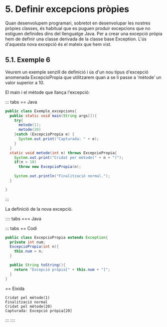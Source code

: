 # 5. Definir excepcions pròpies

Quan desenvolupem programari, sobretot en desenvolupar les nostres pròpies classes, és habitual que es puguen produir excepcions que no estiguen definides dins del llenguatge Java. Per a crear una excepció pròpia hem de definir una classe derivada de la classe base Exception. L'ús d'aquesta nova excepció és el mateix que hem vist.

## 5.1. Exemple 6

Veurem un exemple senzill de definició i ús d'un nou tipus d'excepció anomenada ExcepcioPropia que utilitzarem quan a se li passe a ‘mètode’ un valor superior a 10.

El main i el mètode que llança l'excepció:

::: tabs
== Java

```java
public class Exemple_excepcions{
  public static void main(String args[]){
    try{
      metode(1);
      metode(20)
    }catch (ExcepcioPropia e) {
      System.out.print("Capturada: " + e);
    }
  }
  static void metode(int n) throws ExcepcioPropia{
    System.out.print("Cridat per mètode(" + n + ")");
    if(n > 10)
      throw new ExcepcioPropia(n);
    
    System.out.println("Finalització normal.");
  }

}
```

:::

La definició de la nova excepció.

:::: tabs
=== Java

::: tabs
== Codi

```java
public class ExcepcioPropia extends Exception{
  private int num;
  ExcepcioPropia(int n){
    this.num = n;
  }

  public String toString(){
    return "Excepció pròpia[" + this.num + "]";
  }
}
```

== Eixida

```plaintext
Cridat pel mètode(1)
Finalització normal
Cridat pel mètode(20)
Capturada: Excepció pròpia[20]
```

:::
::::
